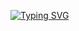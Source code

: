 <a href="https://git.io/typing-svg"><img src="https://readme-typing-svg.herokuapp.com?font=Fira+Code&pause=1000&color=4F09FF&width=435&lines=Ol%C3%A1%2C+meu+nome+%C3%A9+Marcus;Bem+vindo+ao+meu+github!" alt="Typing SVG" /></a>
